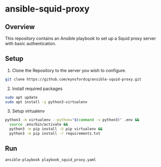 # ansible-squid-proxy

## Overview

This repository contains an Ansible playbook to set up a Squid proxy server with basic authentication.


## Setup

1. Clone the Repository to the server you wish to configure.

```sh
git clone https://github.com/eynsfordcq/ansible-squid-proxy.git
```

2. Install required packages

```sh
sudo apt update
sudo apt install -y python3-virtualenv 
```

3. Setup virtualenv 

```sh
python3 -m virtualenv --python="$(command -v python3)" .env &&
  source .env/bin/activate &&
  python3 -m pip install -U pip virtualenv &&
  python3 -m pip install -r requirements.txt
```

## Run

```sh
ansible-playbook playbook_squid_proxy.yaml
```